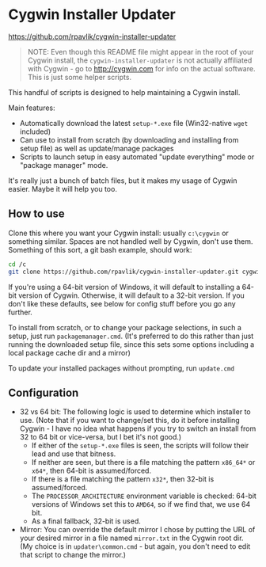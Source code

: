 # Cygwin Installer Updater

<https://github.com/rpavlik/cygwin-installer-updater>

> NOTE: Even though this README file might appear in the root of your Cygwin install, the `cygwin-installer-updater` is not actually affiliated with Cygwin - go to <http://cygwin.com> for info on the actual software. This is just some helper scripts.

This handful of scripts is designed to help maintaining a Cygwin install.

Main features:

- Automatically download the latest `setup-*.exe` file (Win32-native `wget` included)
- Can use to install from scratch (by downloading and installing from setup file) as well as update/manage packages
- Scripts to launch setup in easy automated "update everything" mode or "package manager" mode.

It's really just a bunch of batch files, but it makes my usage of Cygwin easier. Maybe it will help you too.

## How to use
Clone this where you want your Cygwin install: usually `c:\cygwin` or something similar. Spaces are not handled well by Cygwin, don't use them. Something of this sort, a git bash example, should work:

```sh
cd /c
git clone https://github.com/rpavlik/cygwin-installer-updater.git cygwin
```

If you're using a 64-bit version of Windows, it will default to installing a 64-bit version of Cygwin. Otherwise, it will default to a 32-bit version. If you don't like these defaults, see below for config stuff before you go any further.

To install from scratch, or to change your package selections, in such a setup, just run `packagemanager.cmd`. (It's preferred to do this rather than just running the downloaded setup file, since this sets some options including a local package cache dir and a mirror)

To update your installed packages without prompting, run `update.cmd`

## Configuration

- 32 vs 64 bit: The following logic is used to determine which installer to use. (Note that if you want to change/set this, do it before installing Cygwin - I have no idea what happens if you try to switch an install from 32 to 64 bit or vice-versa, but I bet it's not good.)
	- If either of the `setup-*.exe` files is seen, the scripts will follow their lead and use that bitness.
	- If neither are seen, but there is a file matching the pattern `x86_64*` or `x64*`, then 64-bit is assumed/forced.
	- If there is a file matching the pattern `x32*`, then 32-bit is assumed/forced.
	- The `PROCESSOR_ARCHITECTURE` environment variable is checked: 64-bit versions of Windows set this to `AMD64`, so if we find that, we use 64 bit.
	- As a final fallback, 32-bit is used.
- Mirror: You can override the default mirror I chose by putting the URL of your desired mirror in a file named `mirror.txt` in the Cygwin root dir. (My choice is in `updater\common.cmd` - but again, you don't need to edit that script to change the mirror.)

